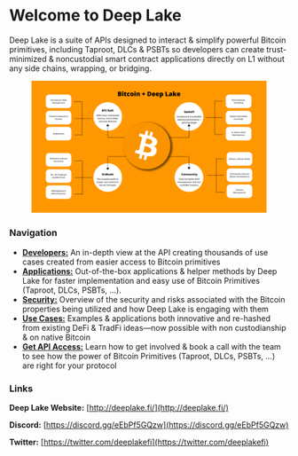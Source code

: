 # Welcome to Deep Lake

Deep Lake is a suite of APIs designed to interact & simplify powerful Bitcoin primitives, including Taproot, DLCs & PSBTs so developers can create trust-minimized & noncustodial smart contract applications directly on L1 without any side chains, wrapping, or bridging.

<figure><img src=".gitbook/assets/Peach Yellow Grid Mind Map Brainstorm.png" alt=""><figcaption></figcaption></figure>

### Navigation

* [**Developers:**](./developers/api/README.md) An in-depth view at the API creating thousands of use cases created from easier access to Bitcoin primitives
* [**Applications:**](./flagship-deep-lake-products/easy-escrow-native-btc-liquidity-and-por/README.md) Out-of-the-box applications & helper methods by Deep Lake for faster implementation and easy use of Bitcoin Primitives (Taproot, DLCs, PSBTs, ...).
* [**Security:**](./security/overview-of-security-and-risks.md) Overview of the security and risks associated with the Bitcoin properties being utilized and how Deep Lake is engaging with them
* [**Use Cases:**](./use-cases-and-examples/bitcoin-defi/README.md) Examples & applications both innovative and re-hashed from existing DeFi & TradFi ideas—now possible with non custodianship & on native Bitcoin
* [**Get API Access:**](https://px7u4llpikb.typeform.com/to/PqwXml8i) Learn how to get involved & book a call with the team to see how the power of Bitcoin Primitives (Taproot, DLCs, PSBTs, ...) are right for your protocol

### Links

**Deep Lake Website:** [http://deeplake.fi/](http://deeplake.fi/)

**Discord:** [https://discord.gg/eEbPf5GQzw](https://discord.gg/eEbPf5GQzw)

**Twitter:** [https://twitter.com/deeplakefi](https://twitter.com/deeplakefi)
